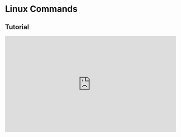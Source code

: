 # Linux Commands

## Tutorial

<!-- markdownlint-disable MD013 -->
<div class="video-wrapper">
    <iframe width="560" height="315" src="https://www.youtube.com/embed/2O-sIq0xR9I?si=iBXpxMYnoyFw1ocM" title="YouTube video player" frameborder="0" allow="accelerometer; autoplay; clipboard-write; encrypted-media; gyroscope; picture-in-picture; web-share" referrerpolicy="strict-origin-when-cross-origin" allowfullscreen></iframe>
</div>
<!-- markdownlint-enable MD013 -->
